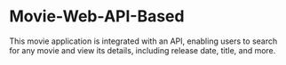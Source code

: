 # Movie-Web-API-Based
This movie application is integrated with an API, enabling users to search for any movie and view its details, including release date, title, and more.
